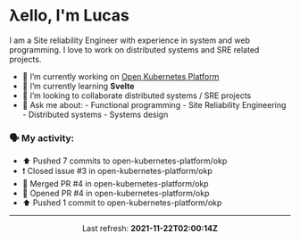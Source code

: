 # λello, I'm Lucas

I am a Site reliability Engineer with experience in system and web programming. I love to work on distributed systems and SRE related projects.

- 🔭 I’m currently working on [Open Kubernetes Platform](https://github.com/open-kubernetes-platform/okp)
- 🌱 I’m currently learning **Svelte**
- 👯 I’m looking to collaborate distributed systems / SRE projects
- 💬 Ask me about:
      - Functional programming
      - Site Reliability Engineering
      - Distributed systems
      - Systems design

### 🗣 My activity:

* ⬆️ Pushed 7 commits to open-kubernetes-platform/okp
* ❗️ Closed issue #3 in open-kubernetes-platform/okp
* 🎉 Merged PR #4 in open-kubernetes-platform/okp
* 💪 Opened PR #4 in open-kubernetes-platform/okp
* ⬆️ Pushed 1 commit to open-kubernetes-platform/okp
---

<p align="center">
  Last refresh: 
  <b>2021-11-22T02:00:14Z</b>
</p>
